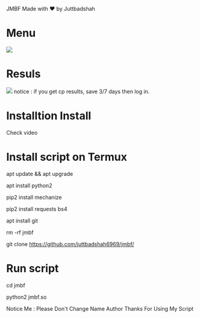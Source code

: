 JMBF
Made with ❤️ by Juttbadshah

# Menu
<img src="https://github.com/juttbadshah6969/jmbf/blob/main/Img/meny.jpg" />

# Resuls
<img src="https://github.com/juttbadshah6969/jmbf/blob/main/Img/result.jpg" />
notice : if you get cp results, save 3/7 days then log in.

# Installtion Install

Check video

# Install script on Termux

apt update && apt upgrade

apt install python2

pip2 install mechanize

pip2 install requests bs4

apt install git

rm -rf jmbf

git clone https://github.com/juttbadshah6969/jmbf/

# Run script

cd jmbf

python2 jmbf.so

Notice Me : Please Don't Change Name Author Thanks For Using My Script
